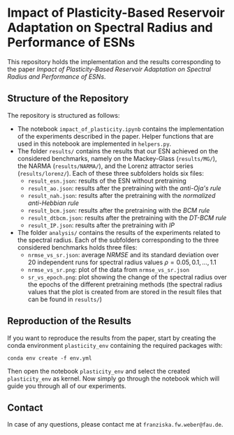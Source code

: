 # Impact of Plasticity-Based Reservoir Adaptation on Spectral Radius and Performance of ESNs

This repository holds the implementation and the results corresponding to the paper *Impact of Plasticity-Based Reservoir Adaptation on Spectral Radius and Performance of ESNs*.

## Structure of the Repository

The repository is structured as follows:
- The notebook `impact_of_plasticity.ipynb` contains the implementation of the experiments described in the paper. Helper functions that are used in this notebook are implemented in `helpers.py`.
- The folder `results/` contains the results that our ESN achieved on the considered benchmarks, namely on the Mackey-Glass (`results/MG/`), the NARMA (`results/NARMA/`), and the Lorenz attractor series (`results/lorenz/`). Each of these three subfolders holds six files:
    - `result_esn.json`: results of the ESN without pretraining
    - `result_ao.json`: results after the pretraining with the *anti-Oja's rule*
    - `result_nah.json`: results after the pretraining with the *normalized anti-Hebbian rule*
    - `result_bcm.json`: results after the pretraining with the *BCM rule*
    - `result_dtbcm.json`: results after the pretraining with the *DT-BCM rule*
    - `result_IP.json`: results after the pretraining with *IP*
- The folder `analysis/` contains the results of the experiments related to the spectral radius. Each of the subfolders corresponding to the three considered benchmarks holds three files:
    - `nrmse_vs_sr.json`: average *NRMSE* and its standard deviation over 20 independent runs for spectral radius values $\rho = 0.05, 0.1, \dots, 1.1$
    - `nrmse_vs_sr.png`: plot of the data from `nrmse_vs_sr.json`
    - `sr_vs_epoch.png`: plot showing the change of the spectral radius over the epochs of the different pretraining methods (the spectral radius values that the plot is created from are stored in the result files that can be found in `results/`)

## Reproduction of the Results

If you want to reproduce the results from the paper, start by creating the conda environment `plasticity_env` containing the required packages with:

```
conda env create -f env.yml
```

Then open the notebook `plasticity_env` and select the created `plasticity_env` as kernel. Now simply go through the notebook which will guide you through all of our experiments.

## Contact

In case of any questions, please contact me at `franziska.fw.weber@fau.de`.